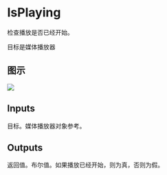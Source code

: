 # IsPlaying

检查播放是否已经开始。

目标是媒体播放器

## 图示

![]($-20221218-20011164.png)

## Inputs

目标。媒体播放器对象参考。  

## Outputs

返回值。布尔值。如果播放已经开始，则为真，否则为假。
